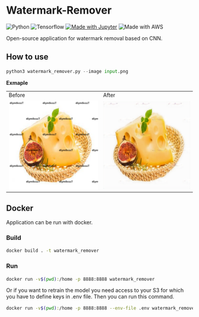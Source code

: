 # Watermark-Remover

![Python](http://ForTheBadge.com/images/badges/made-with-python.svg)
![Tensorflow](https://img.shields.io/badge/TensorFlow-FF6F00?style=for-the-badge&logo=tensorflow&logoColor=white)
[![Made with Jupyter](https://img.shields.io/badge/Made%20with-Jupyter-orange?style=for-the-badge&logo=Jupyter)](https://jupyter.org/try)
![Made with AWS](https://img.shields.io/badge/Amazon_AWS-232F3E?style=for-the-badge&logo=amazon-aws&logoColor=white)


Open-source application for watermark removal based on CNN. 

## How to use

```python
python3 watermark_remover.py --image input.png
```

**Exmaple**

<table>
  <tr>
     <td>Before</td>
     <td>After</td>
  </tr>
  <tr>
    <td><img src="test_images/input.png" width=475></td>
    <td><img src="test_images/output.png" width=475></td>
  </tr>
 </table>

## Docker
Application can be run with docker. 

### Build

```bash
docker build . -t watermark_remover
```

### Run
```bash
docker run -v$(pwd):/home -p 8888:8888 watermark_remover
```

Or if you want to retrain the model you need access to your S3 for which you have to define keys in .env file. Then you can run this command. 

```bash
docker run -v$(pwd):/home -p 8888:8888 --env-file .env watermark_remover .env
```
